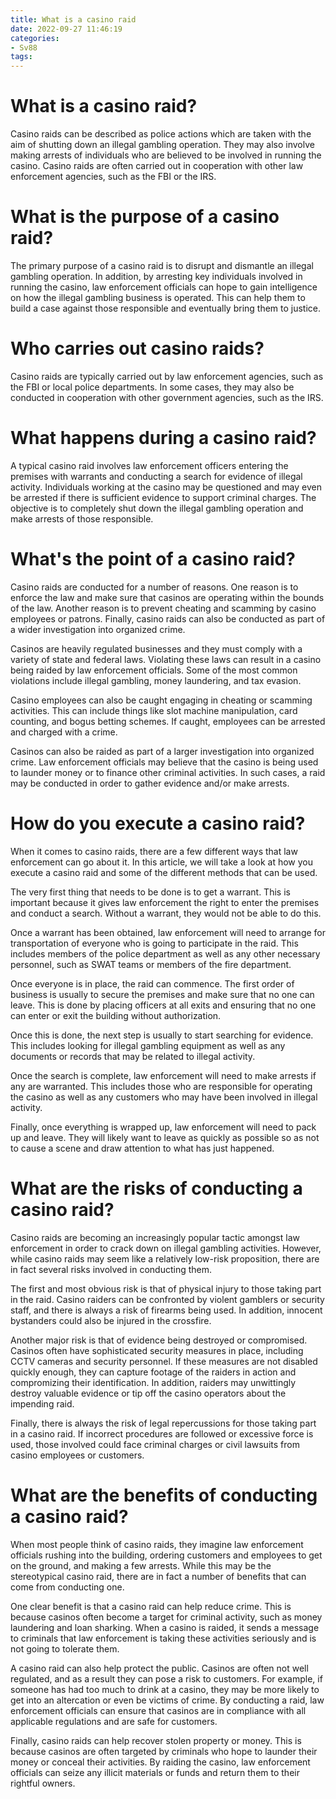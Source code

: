 ```yaml
---
title: What is a casino raid
date: 2022-09-27 11:46:19
categories:
- Sv88
tags:
---
```



#  What is a casino raid?

Casino raids can be described as police actions which are taken with the aim of shutting down an illegal gambling operation. They may also involve making arrests of individuals who are believed to be involved in running the casino. Casino raids are often carried out in cooperation with other law enforcement agencies, such as the FBI or the IRS.

# What is the purpose of a casino raid?

The primary purpose of a casino raid is to disrupt and dismantle an illegal gambling operation. In addition, by arresting key individuals involved in running the casino, law enforcement officials can hope to gain intelligence on how the illegal gambling business is operated. This can help them to build a case against those responsible and eventually bring them to justice.

# Who carries out casino raids?

Casino raids are typically carried out by law enforcement agencies, such as the FBI or local police departments. In some cases, they may also be conducted in cooperation with other government agencies, such as the IRS.

# What happens during a casino raid?

A typical casino raid involves law enforcement officers entering the premises with warrants and conducting a search for evidence of illegal activity. Individuals working at the casino may be questioned and may even be arrested if there is sufficient evidence to support criminal charges. The objective is to completely shut down the illegal gambling operation and make arrests of those responsible.

#  What's the point of a casino raid?

Casino raids are conducted for a number of reasons. One reason is to enforce the law and make sure that casinos are operating within the bounds of the law. Another reason is to prevent cheating and scamming by casino employees or patrons. Finally, casino raids can also be conducted as part of a wider investigation into organized crime.

 Casinos are heavily regulated businesses and they must comply with a variety of state and federal laws. Violating these laws can result in a casino being raided by law enforcement officials. Some of the most common violations include illegal gambling, money laundering, and tax evasion.

Casino employees can also be caught engaging in cheating or scamming activities. This can include things like slot machine manipulation, card counting, and bogus betting schemes. If caught, employees can be arrested and charged with a crime.

Casinos can also be raided as part of a larger investigation into organized crime. Law enforcement officials may believe that the casino is being used to launder money or to finance other criminal activities. In such cases, a raid may be conducted in order to gather evidence and/or make arrests.

#  How do you execute a casino raid?

When it comes to casino raids, there are a few different ways that law enforcement can go about it. In this article, we will take a look at how you execute a casino raid and some of the different methods that can be used.

The very first thing that needs to be done is to get a warrant. This is important because it gives law enforcement the right to enter the premises and conduct a search. Without a warrant, they would not be able to do this.

Once a warrant has been obtained, law enforcement will need to arrange for transportation of everyone who is going to participate in the raid. This includes members of the police department as well as any other necessary personnel, such as SWAT teams or members of the fire department.

Once everyone is in place, the raid can commence. The first order of business is usually to secure the premises and make sure that no one can leave. This is done by placing officers at all exits and ensuring that no one can enter or exit the building without authorization.

Once this is done, the next step is usually to start searching for evidence. This includes looking for illegal gambling equipment as well as any documents or records that may be related to illegal activity.

Once the search is complete, law enforcement will need to make arrests if any are warranted. This includes those who are responsible for operating the casino as well as any customers who may have been involved in illegal activity.

Finally, once everything is wrapped up, law enforcement will need to pack up and leave. They will likely want to leave as quickly as possible so as not to cause a scene and draw attention to what has just happened.

#  What are the risks of conducting a casino raid?

Casino raids are becoming an increasingly popular tactic amongst law enforcement in order to crack down on illegal gambling activities. However, while casino raids may seem like a relatively low-risk proposition, there are in fact several risks involved in conducting them.

The first and most obvious risk is that of physical injury to those taking part in the raid. Casino raiders can be confronted by violent gamblers or security staff, and there is always a risk of firearms being used. In addition, innocent bystanders could also be injured in the crossfire.

Another major risk is that of evidence being destroyed or compromised. Casinos often have sophisticated security measures in place, including CCTV cameras and security personnel. If these measures are not disabled quickly enough, they can capture footage of the raiders in action and compromizing their identification. In addition, raiders may unwittingly destroy valuable evidence or tip off the casino operators about the impending raid.

Finally, there is always the risk of legal repercussions for those taking part in a casino raid. If incorrect procedures are followed or excessive force is used, those involved could face criminal charges or civil lawsuits from casino employees or customers.

#  What are the benefits of conducting a casino raid?

When most people think of casino raids, they imagine law enforcement officials rushing into the building, ordering customers and employees to get on the ground, and making a few arrests. While this may be the stereotypical casino raid, there are in fact a number of benefits that can come from conducting one.

One clear benefit is that a casino raid can help reduce crime. This is because casinos often become a target for criminal activity, such as money laundering and loan sharking. When a casino is raided, it sends a message to criminals that law enforcement is taking these activities seriously and is not going to tolerate them.

A casino raid can also help protect the public. Casinos are often not well regulated, and as a result they can pose a risk to customers. For example, if someone has had too much to drink at a casino, they may be more likely to get into an altercation or even be victims of crime. By conducting a raid, law enforcement officials can ensure that casinos are in compliance with all applicable regulations and are safe for customers.

Finally, casino raids can help recover stolen property or money. This is because casinos are often targeted by criminals who hope to launder their money or conceal their activities. By raiding the casino, law enforcement officials can seize any illicit materials or funds and return them to their rightful owners.